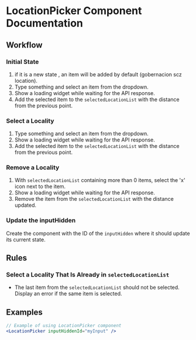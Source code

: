 # LocationPicker Component Documentation

## Workflow

### Initial State 

1. if it is a new state , an item will be added by default (gobernacion scz location).
2. Type something and select an item from the dropdown.
3. Show a loading widget while waiting for the API response.
4. Add the selected item to the `selectedLocationList` with the distance from the previous point.

### Select a Locality

1. Type something and select an item from the dropdown.
2. Show a loading widget while waiting for the API response.
3. Add the selected item to the `selectedLocationList` with the distance from the previous point.

### Remove a Locality

1. With `selectedLocationList` containing more than 0 items, select the 'x' icon next to the item.
2. Show a loading widget while waiting for the API response.
3. Remove the item from the `selectedLocationList` with the distance updated.

### Update the inputHidden

Create the component with the ID of the `inputHidden` where it should update its current state.

## Rules

### Select a Locality That Is Already in `selectedLocationList`

- The last item from the `selectedLocationList` should not be selected. Display an error if the same item is selected.

## Examples

```jsx
// Example of using LocationPicker component
<LocationPicker inputHiddenId="myInput" />
